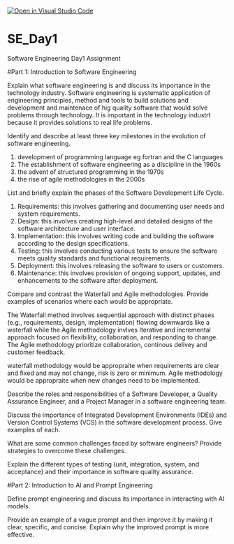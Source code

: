 [![Open in Visual Studio Code](https://classroom.github.com/assets/open-in-vscode-2e0aaae1b6195c2367325f4f02e2d04e9abb55f0b24a779b69b11b9e10269abc.svg)](https://classroom.github.com/online_ide?assignment_repo_id=18408919&assignment_repo_type=AssignmentRepo)
# SE_Day1
Software Engineering Day1 Assignment

#Part 1: Introduction to Software Engineering

Explain what software engineering is and discuss its importance in the technology industry.
Software engineering is systematic application of engineering principles, method and tools to build solutions and development and maintenace of hig quality software that would solve problems through technology. It is important in the technology industrt because it provides solutions to real life problems.

Identify and describe at least three key milestones in the evolution of software engineering.
1. development of programming language eg fortran and the C languages
2. The establishment of software engineering as a discipline in the 1960s
3. the advent of structured programming in the 1970s
4. the rise of agile methodologies in the 2000s



List and briefly explain the phases of the Software Development Life Cycle.

1. Requirements: this involves gathering and documenting user needs and system requirements.
2. Design: this involves creating high-level and detailed designs of the software architecture and user interface.
3. Implementation: this involves writing code and building the software according to the design specifications.
4. Testing: this involves conducting various tests to ensure the software meets quality standards and functional requirements.
5. Deployment: this involves releasing the software to users or customers.
6. Maintenance: this involves provision of ongoing support, updates, and enhancements to the software after deployment.



Compare and contrast the Waterfall and Agile methodologies. Provide examples of scenarios where each would be appropriate.
 
 The Waterfall method involves sequential approach with distinct phases (e.g., requirements, design, implementation) flowing downwards like a waterfall while the Agile methodology invlves Iterative and incremental approach focused on flexibility, collaboration, and responding to change. The Agile methodology prioritize collaboration, continous delivey and customer feedback.

 waterfall methodology would be appropraite when requirements are clear and fixed and may not change, risk is zero or minimum.
 Agile methodology would be appropraite when new changes need to be implemented.

Describe the roles and responsibilities of a Software Developer, a Quality Assurance Engineer, and a Project Manager in a software engineering team.


Discuss the importance of Integrated Development Environments (IDEs) and Version Control Systems (VCS) in the software development process. Give examples of each.


What are some common challenges faced by software engineers? Provide strategies to overcome these challenges.


Explain the different types of testing (unit, integration, system, and acceptance) and their importance in software quality assurance.


#Part 2: Introduction to AI and Prompt Engineering


Define prompt engineering and discuss its importance in interacting with AI models.


Provide an example of a vague prompt and then improve it by making it clear, specific, and concise. Explain why the improved prompt is more effective.
